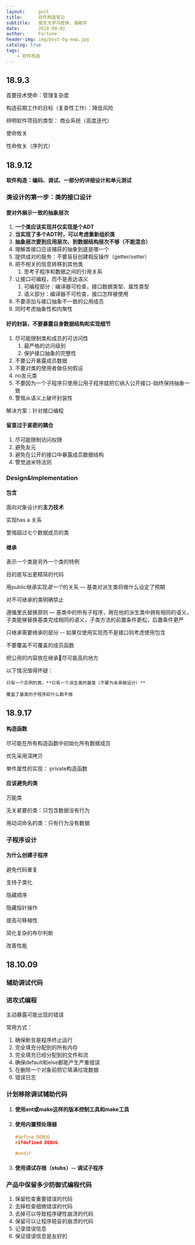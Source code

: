 ```yaml
---
layout:     post   				   
title:      软件构造笔记 				
subtitle:   南京大学冯桂焕、潘敏学
date:       2018-09-03				
author:     Fortune					
header-img: img/post-bg-map.jpg 	
catalog: true 					
tags:								
    - 软件构造
---
```


## 18.9.3

首要技术使命：管理复杂度

构造前期工作的目标（复查性工作）：降低风险

辨明软件项目的类型：
商业系统（高度迭代）

使命攸关

性命攸关（序列式）


## 18.9.12

**软件构造：编码、调试、一部分的详细设计和单元测试**

### 类设计的第一步：类的接口设计

#### 要对外展示一致的抽象层次

1. **一个类应该实现并仅实现是个ADT**
2. **当实现了多个ADT时，可以考虑重新组织类**
3. **抽象层次要到应用层次、到数据结构层次不够（不能混合）**
4. 理解类接口应该捕获的抽象到底是哪一个
5. 提供成对的服务：不要盲目创建相反操作（getter/setter）
6. 把不相关的信息转移到其他类
	1. 思考子程序和数据之间的引用关系
7. 让接口可编程，而不是表达语义
	1. 可编程部分：编译器可检查，接口数据类型、属性类型
	2. 语义部分：编译器不可检查，接口怎样被使用
8. 不要添加与接口抽象不一致的公用成员
9. 同时考虑抽象性和内聚性

#### 好的封装，不要暴露自身数据结构和实现细节

1. 尽可能限制类和成员的可访问性
   1. 最严格的访问级别
   2. 保护接口抽象的完整性
2. 不要公开暴露成员数据
3. 不要对类的使用者做任何假设
4. no友元类
5. 不要因为一个子程序只使用公用子程序就把它纳入公开接口-始终保持抽象一致
6. 警惕从语义上破坏封装性

解决方案：针对接口编程

#### 留意过于紧密的耦合

1. 尽可能限制访问权限
2. 避免友元
3. 避免在公开的接口中暴露成员数据结构
4. 警觉迪米特法则

### Design&Implementation

#### 包含

面向对象设计的**主力技术**

实现has a 关系

警惕超过七个数据成员的类

#### 继承

表示一个类是另外一个类的特例

目的是写出更精简的代码

用public继承实现*是一个*的关系 — 基类对派生类将做什么设定了预期

对不可继承的类明确禁止

遵循里氏替换原则 — 基类中的所有子程序，用在他的派生类中拥有相同的语义，子类能够替换基类完成相同的语义，子类方法的前置条件更松，后置条件更严

只继承需要继承的部分 -- 如果仅使用实现而不是接口则考虑使用包含

不要覆盖不可覆盖的成员函数

把公用的内容放在继承🌲尽可能高的地方

以下情况值得怀疑：

	只有一个实例的类，**只有一个派生类的基类（不要为未来做设计）**
	
	覆盖了基类的子程序却什么都不做



## 18.9.17

#### 构造函数

尽可能在所有构造函数中初始化所有数据成员

优先采用深拷贝

单件属性的实现： private构造函数

#### 应该避免的类

万能类

无关紧要的类：只包含数据没有行为

用动词命名的类：只有行为没有数据



### 子程序设计

#### 为什么创建子程序

避免代码重复

支持子类化

隐藏顺序

隐藏指针操作

提高可移植性

简化复杂的布尔判断

改善性能

## 18.10.09

### 辅助调试代码



### 进攻式编程

主动暴露可能出现的错误

常用方式：

1. 确保断言是程序终止运行
2. 完全填充分配到的所有内存
3. 完全填充已经分配到的文件和流
4. 确保default和else都能产生严重错误
5. 在删除一个对象前把它填满垃圾数据
6. 错误日志



### 计划移除调试辅助代码

1. #### 使用ant或make这样的版本控制工具和make工具

2. #### 使用内置预处理器

   ```c++
   #define DEBUG
   #ifdefined DEBUG
   
   #endif
   ```

3. #### 使用调试存根（stubs）-- 调试子程序



### 产品中保留多少防御式编程代码

1. 保留检查重要错误的代码
2. 去掉检查细微错误的代码
3. 去掉可以导致程序硬性崩溃的代码
4. 保留可以让程序稳妥的崩溃的代码
5. 记录错误信息
6. 保证错误信息是友好的

